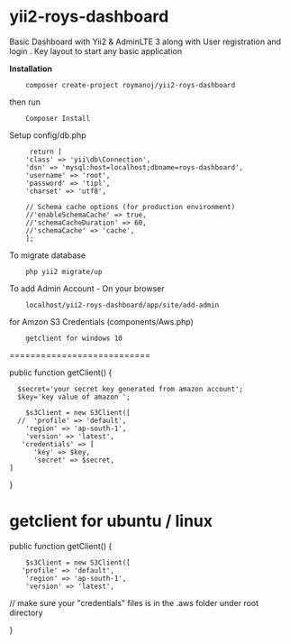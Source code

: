 # yii2-roys-dashboard
Basic Dashboard with Yii2 &amp; AdminLTE 3 along with User registration and login . Key layout to start any basic application

**Installation**

        composer create-project roymanoj/yii2-roys-dashboard

then run

        Composer Install


Setup config/db.php

         return [
        'class' => 'yii\db\Connection',
        'dsn' => 'mysql:host=localhost;dbname=roys-dashboard',
        'username' => 'root',
        'password' => 'tipl',
        'charset' => 'utf8',

        // Schema cache options (for production environment)
        //'enableSchemaCache' => true,
        //'schemaCacheDuration' => 60,
        //'schemaCache' => 'cache',
        ];



 To migrate database       

        php yii2 migrate/up



To add Admin Account - On your browser

        localhost/yii2-roys-dashboard/app/site/add-admin


for Amzon S3 Credentials (components/Aws.php)



        getclient for windows 10
===========================

  public function getClient() { 

      $secret='your secret key generated from amazon account';
      $key='key value of amazon ';
    
        $s3Client = new S3Client([
      //  'profile' => 'default',
        'region' => 'ap-south-1',
        'version' => 'latest',
       'credentials' => [
          'key' => $key,
          'secret' => $secret,
    ]

  }




getclient for ubuntu / linux
===========================

public function getClient() { 

    
   
        $s3Client = new S3Client([
       'profile' => 'default',
        'region' => 'ap-south-1',
        'version' => 'latest',

// make sure your "credentials" files is in the .aws folder under root directory


}  

